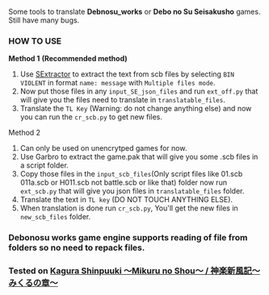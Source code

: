 Some tools to translate **Debnosu_works** or **Debo no Su Seisakusho** games.
Still have many bugs.

### HOW TO USE

**Method 1** **(Recommended method)**
1. Use [SExtractor](https://github.com/satan53x/SExtractor) to extract the text from scb files by selecting `BIN VIOLENT` in format `name: message` with `Multiple files mode`.
2. Now put those files in any `input_SE_json_files` and run `ext_off.py` that will give you the files need to translate in `translatable_files`.
3. Translate the `TL Key` (Warning: do not change anything else) and now you can run the `cr_scb.py` to get new files.

Method 2
1. Can only be used on unencrytped games for now.
2. Use Garbro to extract the game.pak that will give you some .scb files in a script folder.
3. Copy those files in the `input_scb_files`(Only script files like 01.scb 011a.scb or H011.scb not battle.scb or like that) folder now run `ext_scb.py` that will give you json files in `translatable_files` folder.
4. Translate the text in `TL key` (DO NOT TOUCH ANYTHING ELSE).
5. When translation is done run `cr_scb.py`, You'll get the new files in `new_scb_files` folder.

### Debonosu works game engine supports reading of file from folders so no need to repack files.


### Tested on [Kagura Shinpuuki ～Mikuru no Shou～ / 神楽新風記～みくるの章～]([url](https://vndb.org/v49338))
